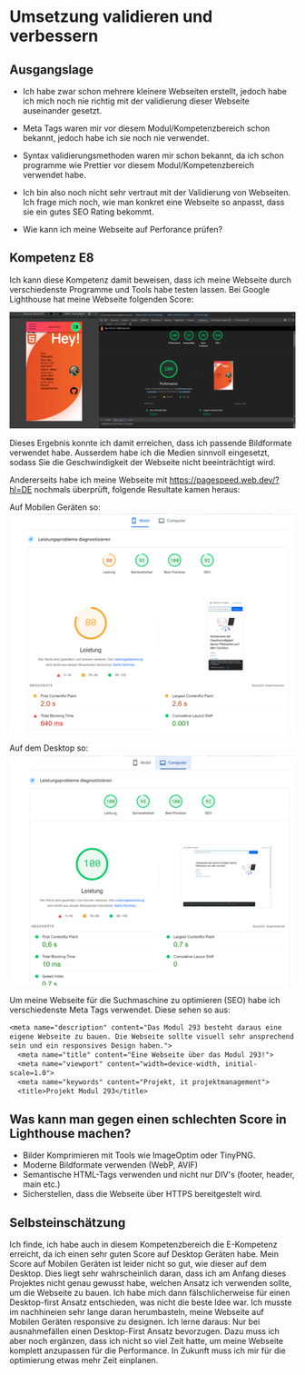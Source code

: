 # Umsetzung validieren und verbessern

## Ausgangslage

- Ich habe zwar schon mehrere kleinere Webseiten erstellt, jedoch habe ich mich noch nie richtig mit der validierung dieser Webseite auseinander gesetzt.

- Meta Tags waren mir vor diesem Modul/Kompetenzbereich schon bekannt, jedoch habe ich sie noch nie verwendet.

- Syntax validierungsmethoden waren mir schon bekannt, da ich schon programme wie Prettier vor diesem Modul/Kompetenzbereich verwendet habe.

- Ich bin also noch nicht sehr vertraut mit der Validierung von Webseiten. Ich frage mich noch, wie man konkret eine Webseite so anpasst, dass sie ein gutes SEO Rating bekommt.

- Wie kann ich meine Webseite auf Perforance prüfen?

## Kompetenz E8

Ich kann diese Kompetenz damit beweisen, dass ich meine Webseite durch verschiedenste Programme und Tools habe testen lassen. Bei Google Lighthouse hat meine Webseite folgenden Score:

![Performance der Webseite](image-1.png)

Dieses Ergebnis konnte ich damit erreichen, dass ich passende Bildformate verwendet habe. Ausserdem habe ich die Medien sinnvoll eingesetzt, sodass Sie die Geschwindigkeit der Webseite nicht beeinträchtigt wird.

Andererseits habe ich meine Webseite mit https://pagespeed.web.dev/?hl=DE nochmals überprüft, folgende Resultate kamen heraus:

Auf Mobilen Geräten so:
![mobile-analyse](image-2.png)

Auf dem Desktop so:
![desktop-analyse](image-3.png)


Um meine Webseite für die Suchmaschine zu optimieren (SEO) habe ich verschiedenste Meta Tags verwendet. Diese sehen so aus:
```
<meta name="description" content="Das Modul 293 besteht daraus eine eigene Webseite zu bauen. Die Webseite sollte visuell sehr ansprechend sein und ein responsives Design haben.">
  <meta name="title" content="Eine Webseite über das Modul 293!">
  <meta name="viewport" content="width=device-width, initial-scale=1.0">
  <meta name="keywords" content="Projekt, it projektmanagement">
  <title>Projekt Modul 293</title>
```

## Was kann man gegen einen schlechten Score in Lighthouse machen?

- Bilder Komprimieren mit Tools wie ImageOptim oder TinyPNG.
- Moderne Bildformate verwenden (WebP, AVIF)
- Semantische HTML-Tags verwenden und nicht nur DIV's (footer, header, main etc.)
- Sicherstellen, dass die Webseite über HTTPS bereitgestelt wird.

## Selbsteinschätzung

Ich finde, ich habe auch in diesem Kompetenzbereich die E-Kompetenz erreicht, da ich einen sehr guten Score auf Desktop Geräten habe. Mein Score auf Mobilen Geräten ist leider nicht so gut, wie dieser auf dem Desktop. Dies liegt sehr wahrscheinlich daran, dass ich am Anfang dieses Projektes nicht genau gewusst habe, welchen Ansatz ich verwenden sollte, um die Webseite zu bauen. Ich habe mich dann fälschlicherweise für einen Desktop-first Ansatz entschieden, was nicht die beste Idee war. Ich musste im nachhineien sehr lange daran herumbasteln, meine Webseite auf Mobilen Geräten responsive zu designen. Ich lerne daraus: Nur bei ausnahmefällen einen Desktop-First Ansatz bevorzugen. Dazu muss ich aber noch ergänzen, dass ich nicht so viel Zeit hatte, um meine Webseite komplett anzupassen für die Performance. In Zukunft muss ich mir für die optimierung etwas mehr Zeit einplanen. 